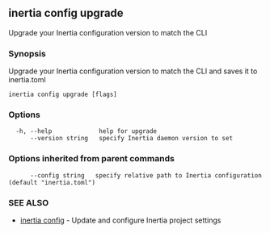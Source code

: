 ## inertia config upgrade

Upgrade your Inertia configuration version to match the CLI

### Synopsis

Upgrade your Inertia configuration version to match the CLI and saves it to inertia.toml

```
inertia config upgrade [flags]
```

### Options

```
  -h, --help             help for upgrade
      --version string   specify Inertia daemon version to set
```

### Options inherited from parent commands

```
      --config string   specify relative path to Inertia configuration (default "inertia.toml")
```

### SEE ALSO

* [inertia config](inertia_config.md)	 - Update and configure Inertia project settings

